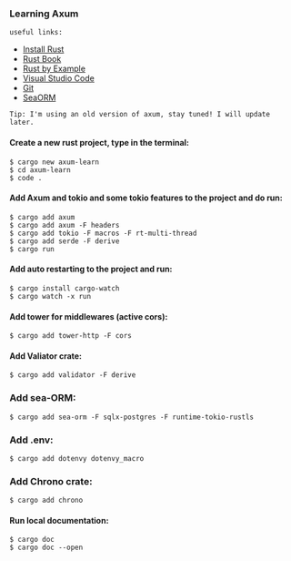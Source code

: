 ### Learning Axum

`
useful links:
`
   - [Install Rust](https://www.rust-lang.org/tools/install)
   - [Rust Book](https://doc.rust-lang.org/book/title-page.html)
   - [Rust by Example](https://doc.rust-lang.org/rust-by-example)
   - [Visual Studio Code](https://code.visualstudio.com/download)
   - [Git](https://git-scm.com/downloads)
   - [SeaORM](https://www.sea-ql.org/SeaORM)

`
Tip: I'm using an old version of axum, stay tuned! I will update later.
`

#### Create a new rust project, type in the terminal:

    $ cargo new axum-learn
    $ cd axum-learn
    $ code .

#### Add Axum and tokio and some tokio features to the project and do run:
    $ cargo add axum
    $ cargo add axum -F headers
    $ cargo add tokio -F macros -F rt-multi-thread
    $ cargo add serde -F derive
    $ cargo run

#### Add auto restarting to the project and run:
    $ cargo install cargo-watch
    $ cargo watch -x run

#### Add tower for middlewares (active cors):
    $ cargo add tower-http -F cors

#### Add Valiator crate:
    $ cargo add validator -F derive

### Add sea-ORM:
    $ cargo add sea-orm -F sqlx-postgres -F runtime-tokio-rustls

### Add .env:
    $ cargo add dotenvy dotenvy_macro 

### Add Chrono crate:
    $ cargo add chrono

#### Run local documentation:
    $ cargo doc
    $ cargo doc --open

